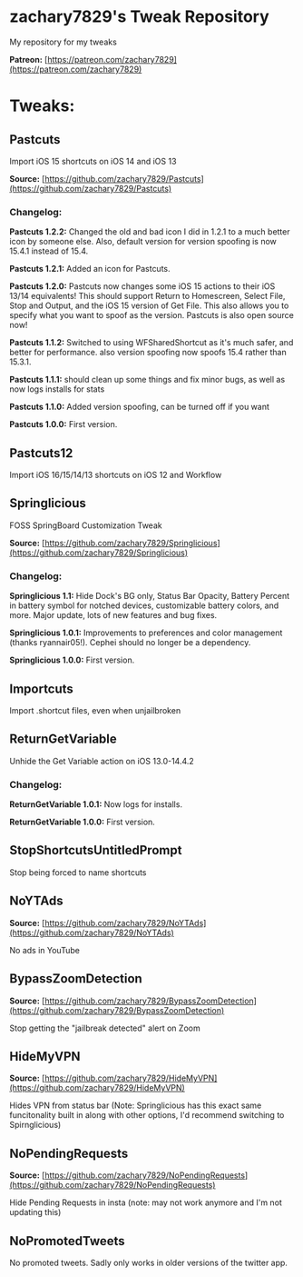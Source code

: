 # zachary7829's Tweak Repository
My repository for my tweaks

**Patreon:** [https://patreon.com/zachary7829](https://patreon.com/zachary7829)

# Tweaks:

## Pastcuts

Import iOS 15 shortcuts on iOS 14 and iOS 13

**Source:** [https://github.com/zachary7829/Pastcuts](https://github.com/zachary7829/Pastcuts)

### Changelog:

**Pastcuts 1.2.2:** Changed the old and bad icon I did in 1.2.1 to a much better icon by someone else. Also, default version for version spoofing is now 15.4.1 instead of 15.4.

**Pastcuts 1.2.1:** Added an icon for Pastcuts.

**Pastcuts 1.2.0:** Pastcuts now changes some iOS 15 actions to their iOS 13/14 equivalents! This should support Return to Homescreen, Select File, Stop and Output, and the iOS 15 version of Get File. This also allows you to specify what you want to spoof as the version. Pastcuts is also open source now!

**Pastcuts 1.1.2:** Switched to using WFSharedShortcut as it's much safer, and better for performance. also version spoofing now spoofs 15.4 rather than 15.3.1.

**Pastcuts 1.1.1:** should clean up some things and fix minor bugs, as well as now logs installs for stats

**Pastcuts 1.1.0:** Added version spoofing, can be turned off if you want

**Pastcuts 1.0.0:** First version.

## Pastcuts12

Import iOS 16/15/14/13 shortcuts on iOS 12 and Workflow

## Springlicious

FOSS SpringBoard Customization Tweak

**Source:** [https://github.com/zachary7829/Springlicious](https://github.com/zachary7829/Springlicious)

### Changelog:

**Springlicious 1.1:** Hide Dock's BG only, Status Bar Opacity, Battery Percent in battery symbol for notched devices, customizable battery colors, and more. Major update, lots of new features and bug fixes.

**Springlicious 1.0.1:** Improvements to preferences and color management (thanks ryannair05!). Cephei should no longer be a dependency.

**Springlicious 1.0.0:** First version.

## Importcuts

Import .shortcut files, even when unjailbroken

## ReturnGetVariable

Unhide the Get Variable action on iOS 13.0-14.4.2

### Changelog:

**ReturnGetVariable 1.0.1:** Now logs for installs.

**ReturnGetVariable 1.0.0:** First version.

## StopShortcutsUntitledPrompt

Stop being forced to name shortcuts

## NoYTAds

**Source:** [https://github.com/zachary7829/NoYTAds](https://github.com/zachary7829/NoYTAds)

No ads in YouTube

## BypassZoomDetection

**Source:** [https://github.com/zachary7829/BypassZoomDetection](https://github.com/zachary7829/BypassZoomDetection)

Stop getting the "jailbreak detected" alert on Zoom

## HideMyVPN

**Source:** [https://github.com/zachary7829/HideMyVPN](https://github.com/zachary7829/HideMyVPN)

Hides VPN from status bar (Note: Springlicious has this exact same funcitonality built in along with other options, I'd recommend switching to Spirnglicious)

## NoPendingRequests

**Source:** [https://github.com/zachary7829/NoPendingRequests](https://github.com/zachary7829/NoPendingRequests)

Hide Pending Requests in insta (note: may not work anymore and I'm not updating this)

## NoPromotedTweets

No promoted tweets. Sadly only works in older versions of the twitter app.